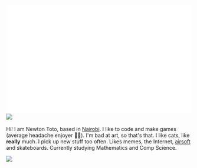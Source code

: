 ![](https://raw.githubusercontent.com/sokorototo/readme-stats/master/generated/overview.svg)
<img src="https://github-readme-stats.vercel.app/api/top-langs/?username=sokorototo&layout=compact" height="200"/>

Hi! I am Newton Toto, based in [Nairobi](https://duckduckgo.com/?q=nairobi&t=hx&va=g&ia=web&iaxm=about). I like to code and make games (average headache enjoyer 🤌🏿). I'm  bad at art, so that's that. I like cats, like **really** much. I pick up new stuff too often. Likes memes, the Internet, [airsoft](https://youtu.be/j8PxqgliIno) and skateboards. Currently studying Mathematics and Comp Science.

![](https://www.codewars.com/users/sokorototo/badges/micro)

